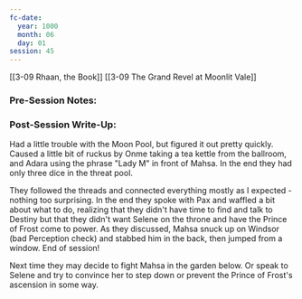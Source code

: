 ```yaml
---
fc-date:
  year: 1000
  month: 06
  day: 01
session: 45
---
```

[[3-09  Rhaan, the Book]] [[3-09  The Grand Revel at Moonlit Vale]]

### Pre-Session Notes:


### Post-Session Write-Up:

Had a little trouble with the Moon Pool, but figured it out pretty quickly. Caused a little bit of ruckus by Onme taking a tea kettle from the ballroom, and Adara using the phrase "Lady M" in front of Mahsa. In the end they had only three dice in the threat pool.

They followed the threads and connected everything mostly as I expected - nothing too surprising. In the end they spoke with Pax and waffled a bit about what to do, realizing that they didn't have time to find and talk to Destiny but that they didn't want Selene on the throne and have the Prince of Frost come to power. As they discussed, Mahsa snuck up on Windsor (bad Perception check) and stabbed him in the back, then jumped from a window. End of session!

Next time they may decide to fight Mahsa in the garden below. Or speak to Selene and try to convince her to step down or prevent the Prince of Frost's ascension in some way.

